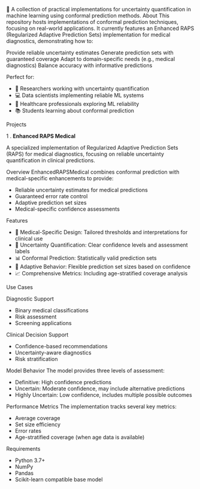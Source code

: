 🎯 A collection of practical implementations for uncertainty quantification in machine learning using conformal prediction methods.
About
This repository hosts implementations of conformal prediction techniques, focusing on real-world applications. It currently features an Enhanced RAPS (Regularized Adaptive Prediction Sets) implementation for medical diagnostics, demonstrating how to:

Provide reliable uncertainty estimates
Generate prediction sets with guaranteed coverage
Adapt to domain-specific needs (e.g., medical diagnostics)
Balance accuracy with informative predictions

Perfect for:

- 🔬 Researchers working with uncertainty quantification
- 💻 Data scientists implementing reliable ML systems
- 🏥 Healthcare professionals exploring ML reliability
- 📚 Students learning about conformal prediction

Projects

1 . **Enhanced RAPS Medical**

A specialized implementation of Regularized Adaptive Prediction Sets (RAPS) for medical diagnostics, focusing on reliable uncertainty quantification in clinical predictions.

Overview
EnhancedRAPSMedical combines conformal prediction with medical-specific enhancements to provide:

   -  Reliable uncertainty estimates for medical predictions
   - Guaranteed error rate control
   - Adaptive prediction set sizes
   - Medical-specific confidence assessments

Features

  - 🏥 Medical-Specific Design: Tailored thresholds and interpretations for clinical use
  - 🎯 Uncertainty Quantification: Clear confidence levels and assessment labels
  - 📊 Conformal Prediction: Statistically valid prediction sets
  - 🔄 Adaptive Behavior: Flexible prediction set sizes based on confidence
  - 📈 Comprehensive Metrics: Including age-stratified coverage analysis

Use Cases

  Diagnostic Support
  
  - Binary medical classifications
  - Risk assessment
  - Screening applications


Clinical Decision Support

  - Confidence-based recommendations
  - Uncertainty-aware diagnostics
  - Risk stratification



Model Behavior
The model provides three levels of assessment:

  - Definitive: High confidence predictions
  - Uncertain: Moderate confidence, may include alternative predictions
  - Highly Uncertain: Low confidence, includes multiple possible outcomes

Performance Metrics
The implementation tracks several key metrics:

  - Average coverage
  - Set size efficiency
  - Error rates
  - Age-stratified coverage (when age data is available)

Requirements

  - Python 3.7+
  - NumPy
  - Pandas
  - Scikit-learn compatible base model
